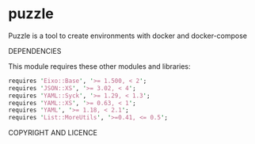 puzzle
========

Puzzle is a tool to create environments with docker and docker-compose


DEPENDENCIES

This module requires these other modules and libraries:

```perl
requires 'Eixo::Base', '>= 1.500, < 2';
requires 'JSON::XS', '>= 3.02, < 4';
requires 'YAML::Syck', '>= 1.29, < 1.3';
requires 'YAML::XS', '>= 0.63, < 1';
requires 'YAML', '>= 1.18, < 2.1';
requires 'List::MoreUtils', '>=0.41, <= 0.5';
```


COPYRIGHT AND LICENCE

